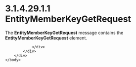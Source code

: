 <html dir="LTR" xmlns:mshelp="http://msdn.microsoft.com/mshelp" xmlns:ddue="http://ddue.schemas.microsoft.com/authoring/2003/5" xmlns:xlink="http://www.w3.org/1999/xlink" xmlns:tool="http://www.microsoft.com/tooltip">
    <head>
        <meta http-equiv="Content-Type" content="text/html; CHARSET=utf-8"></meta>
        <meta name="save" content="history"></meta>
        <title>3.1.4.29.1.1 EntityMemberKeyGetRequest</title>
        <xml>
            <mshelp:toctitle title="3.1.4.29.1.1 EntityMemberKeyGetRequest"></mshelp:toctitle>
            <mshelp:rltitle title="[MS-SSMDSWS-15]: EntityMemberKeyGetRequest"></mshelp:rltitle>
            <mshelp:keyword index="A" term="44a0e801-3933-42b3-bf21-7ef814616de3"></mshelp:keyword>
            <mshelp:attr name="DCSext.ContentType" value="open specification"></mshelp:attr>
            <mshelp:attr name="AssetID" value="44a0e801-3933-42b3-bf21-7ef814616de3"></mshelp:attr>
            <mshelp:attr name="TopicType" value="kbRef"></mshelp:attr>
            <mshelp:attr name="DCSext.Title" value="[MS-SSMDSWS-15]: EntityMemberKeyGetRequest" />
        </xml>
    </head>
    <body>
        <div id="header">
            <h1 class="heading">3.1.4.29.1.1 EntityMemberKeyGetRequest</h1>
        </div>
        <div id="mainSection">
            <div id="mainBody">
                <div id="allHistory" class="saveHistory"></div>
                <div id="sectionSection0" class="section" name="collapseableSection">
                    

<p>The <b>EntityMemberKeyGetRequest</b> message contains the <b>EntityMemberKeyGetRequest</b>
element.</p>


                </div>
            </div>
        </div>
    </body>
</html>
